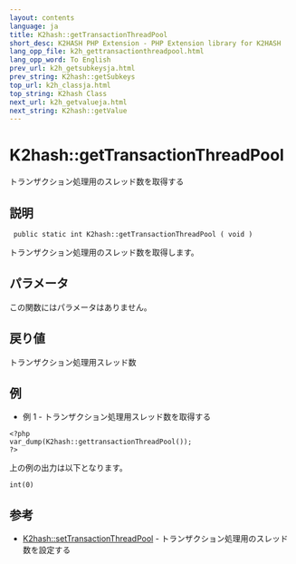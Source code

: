 ```yaml
---
layout: contents
language: ja
title: K2hash::getTransactionThreadPool
short_desc: K2HASH PHP Extension - PHP Extension library for K2HASH
lang_opp_file: k2h_gettransactionthreadpool.html
lang_opp_word: To English
prev_url: k2h_getsubkeysja.html
prev_string: K2hash::getSubkeys
top_url: k2h_classja.html
top_string: K2hash Class
next_url: k2h_getvalueja.html
next_string: K2hash::getValue
---
```


# K2hash::getTransactionThreadPool
トランザクション処理用のスレッド数を取得する

## 説明
```
 public static int K2hash::getTransactionThreadPool ( void )
```
トランザクション処理用のスレッド数を取得します。 

## パラメータ
この関数にはパラメータはありません。

## 戻り値
トランザクション処理用スレッド数 

## 例
- 例 1 - トランザクション処理用スレッド数を取得する
```
<?php
var_dump(K2hash::gettransactionThreadPool());
?>
```
上の例の出力は以下となります。
```
int(0)
```

## 参考
- [K2hash::setTransactionThreadPool](k2h_settransactionthreadpoolja.html) - トランザクション処理用のスレッド数を設定する
